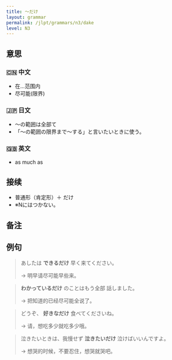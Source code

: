 ```yaml
---
title: 〜だけ
layout: grammar
permalink: /jlpt/grammars/n3/dake
level: N3
---
```


## 意思

### 🇨🇳 中文

- 在...范围内
- 尽可能(限界)

### 🇯🇵 日文

- ～の範囲は全部て
- 「～の範囲の限界まで～する」と言いたいときに使う。

### 🇬🇧 英文

- as much as

## 接续

- 普通形（肯定形）＋ だけ
- ※Nにはつかない。

## 备注


## 例句

> あしたは **できるだけ** 早く来てください。
>
> → 明早请尽可能早些来。

> **わかっているだけ** のことはもう全部 話しました。
>
> → 把知道的已经尽可能全说了。

> どうぞ、 **好きなだけ** 食べてくださいね。
>
> → 请，想吃多少就吃多少哦。

> 泣きたいときは、我慢せず **泣きたいだけ** 泣けばいいんですよ。
>
> → 想哭的时候，不要忍住，想哭就哭吧。

